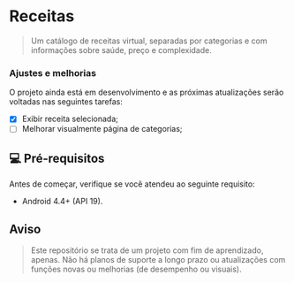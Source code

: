
# Receitas

> Um catálogo de receitas virtual, separadas por categorias e com informações sobre saúde, preço e complexidade.

### Ajustes e melhorias

O projeto ainda está em desenvolvimento e as próximas atualizações serão voltadas nas seguintes tarefas:

- [x] Exibir receita selecionada;
- [ ] Melhorar visualmente página de categorias;

## 💻 Pré-requisitos

Antes de começar, verifique se você atendeu ao seguinte requisito:
* Android 4.4+ (API 19).

## Aviso

> Este repositório se trata de um projeto com fim de aprendizado, apenas. Não há planos de suporte a longo prazo ou atualizações com funções novas ou melhorias (de desempenho ou visuais).